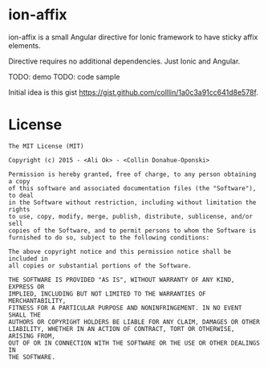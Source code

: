 # ion-affix
ion-affix is a small Angular directive for Ionic framework to have sticky affix elements.

Directive requires no additional dependencies. Just Ionic and Angular.
 
TODO: demo
TODO: code sample 


Initial idea is this gist <https://gist.github.com/colllin/1a0c3a91cc641d8e578f>.

# License

    The MIT License (MIT)
    
    Copyright (c) 2015 - <Ali Ok> - <Collin Donahue-Oponski>
    
    Permission is hereby granted, free of charge, to any person obtaining a copy
    of this software and associated documentation files (the "Software"), to deal
    in the Software without restriction, including without limitation the rights
    to use, copy, modify, merge, publish, distribute, sublicense, and/or sell
    copies of the Software, and to permit persons to whom the Software is
    furnished to do so, subject to the following conditions:
    
    The above copyright notice and this permission notice shall be included in
    all copies or substantial portions of the Software.
    
    THE SOFTWARE IS PROVIDED "AS IS", WITHOUT WARRANTY OF ANY KIND, EXPRESS OR
    IMPLIED, INCLUDING BUT NOT LIMITED TO THE WARRANTIES OF MERCHANTABILITY,
    FITNESS FOR A PARTICULAR PURPOSE AND NONINFRINGEMENT. IN NO EVENT SHALL THE
    AUTHORS OR COPYRIGHT HOLDERS BE LIABLE FOR ANY CLAIM, DAMAGES OR OTHER
    LIABILITY, WHETHER IN AN ACTION OF CONTRACT, TORT OR OTHERWISE, ARISING FROM,
    OUT OF OR IN CONNECTION WITH THE SOFTWARE OR THE USE OR OTHER DEALINGS IN
    THE SOFTWARE.